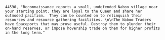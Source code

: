 ﻿```text
44590, "Reconnaissance reports a small, undefended Naboo village near your starting point; they are loyal to the Queen and share her outmoded pacifism.  They can be counted on to relinquish their resources and resource gathering facilities. \n\nThe Naboo Traders have Spaceports that may prove useful. Destroy them to plunder their on-hand reserves, or impose hovership trade on them for higher profits in the long term."
```
